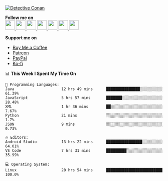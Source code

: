 <a href="https://mrepol742.github.io">
  <img alt="Detective Conan" src="https://mrepol742-gif-randomizer.vercel.app/api/#2" /> 
  </a> 
  
  
  **Follow me on** <br>
  <a href="https://mrepol742.github.io/">
  <img src="https://github.com/mrepol742/mrepol742/blob/master/images/web.svg" width="30">
</a>
<a href="https://facebook.com/melvinjonesrepol">
  <img src="https://github.com/mrepol742/mrepol742/blob/master/images/facebook.svg" width="30">
</a>
<a href="https://instagram.com/melvinjonesrepol">
  <img src="https://github.com/mrepol742/mrepol742/blob/master/images/instagram.svg" width="30">
</a>
<a href="https://pinterest.com/mrepol742">
  <img src="https://github.com/mrepol742/mrepol742/blob/master/images/pinterest.svg" width="30">
</a>
<a href="https://twitter.com/mrepol742`">
  <img src="https://github.com/mrepol742/mrepol742/blob/master/images/twitter.svg" width="30">
</a>
<a href="https://linkedin.com/in/mrepol742">
  <img src="https://github.com/mrepol742/mrepol742/blob/master/images/linkedin.svg" width="30">
</a>
<a href="https://www.youtube.com/@mrepol742">
  <img src="https://github.com/mrepol742/mrepol742/blob/master/images/youtube.svg" width="30">
</a>

**Support me on**<ul>
            <li>
              <a  href="https://www.buymeacoffee.com/mrepol742">Buy Me a Coffee</a>
            </li>
            <li>
              <a href="https://www.patreon.com/melvinjonesrepol">Patreon</a>
            </li>
            <li >
              <a href="https://paypal.me/mrepol742">PayPal</a>
            </li>
            <li>
              <a href="https://ko-fi.com/mrepol742">Ko-fi</a>
            </li>
          </ul>

<!--START_SECTION:waka-->
📊 **This Week I Spent My Time On** 

```text
💬 Programming Languages: 
Java                     12 hrs 49 mins      ███████████████░░░░░░░░░░   61.39% 
JavaScript               5 hrs 57 mins       ███████░░░░░░░░░░░░░░░░░░   28.48% 
XML                      1 hr 36 mins        ██░░░░░░░░░░░░░░░░░░░░░░░   7.67% 
Python                   21 mins             ░░░░░░░░░░░░░░░░░░░░░░░░░   1.7% 
JSON                     9 mins              ░░░░░░░░░░░░░░░░░░░░░░░░░   0.73%

🔥 Editors: 
Android Studio           13 hrs 22 mins      ████████████████░░░░░░░░░   64.01% 
VS Code                  7 hrs 31 mins       █████████░░░░░░░░░░░░░░░░   35.99%

💻 Operating System: 
Linux                    20 hrs 54 mins      █████████████████████████   100.0%

```


<!--END_SECTION:waka-->

